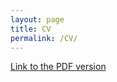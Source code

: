 ```yaml
---
layout: page
title: CV
permalink: /CV/
---
```


<a href="Prashant Mudgal_Mangement_Analytics_Jan 2021.pdf" alt = "">Link to the PDF version</a> 


